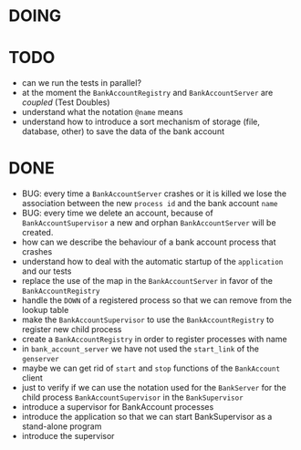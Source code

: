 # DOING

# TODO

* can we run the tests in parallel?
* at the moment the `BankAccountRegistry` and `BankAccountServer` are _coupled_ (Test Doubles)
* understand what the notation `@name` means
* understand how to introduce a sort mechanism of storage (file, database, other) to save the data of the bank account

# DONE

* BUG: every time a `BankAccountServer` crashes or it is killed we lose the association between the new `process id` and the bank account `name`
* BUG: every time we delete an account, because of `BankAccountSupervisor` a new and orphan `BankAccountServer` will be created.
* how can we describe the behaviour of a bank account process that crashes
* understand how to deal with the automatic startup of the `application` and our tests
* replace the use of the map in the `BankAccountServer` in favor of the `BankAccountRegistry`
* handle the `DOWN` of a registered process so that we can remove from the lookup table
* make the `BankAccountSupervisor` to use the `BankAccountRegistry` to register new child process
* create a `BankAccountRegistry` in order to register processes with name
* in `bank_account_server` we have not used the `start_link` of the `genserver`
* maybe we can get rid of `start` and `stop` functions of the `BankAccount` client
* just to verify if we can use the notation used for the `BankServer` for the child process `BankAccountSupervisor` in the `BankSupervisor`
* introduce a supervisor for BankAccount processes
* introduce the application so that we can start BankSupervisor as a stand-alone program
* introduce the supervisor

